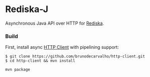 # Rediska-J

Asynchronous Java API over HTTP for [Rediska][1].

### Build

First, install async [HTTP Client][2] with pipelining support:
```
$ git clone https://github.com/brunodecarvalho/http-client.git
$ cd http-client && mvn install
```

`mvn package`

[1]: https://bitbucket.org/arkadi/rediska
[2]: https://github.com/brunodecarvalho/http-client
